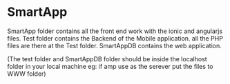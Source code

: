 # SmartApp

SmartApp folder contains all the front end work with the ionic and angularjs files.
Test folder contains the Backend of the Mobile application. all the PHP files are there at the Test folder.
SmartAppDB contains the web application. 

(The test folder and SmartAppDB folder should be inside the localhost folder in your local machine 
eg: if amp use as the serever put the files to WWW folder)

